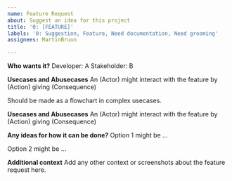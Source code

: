 ```yaml
---
name: Feature Request
about: Suggest an idea for this project
title: '0: [FEATURE]'
labels: '0: Suggestion, Feature, Need documentation, Need grooming'
assignees: MartinBruun

---
```


**Who wants it?**
Developer: A
Stakeholder: B

**Usecases and Abusecases**
An (Actor) might interact with the feature by (Action) giving (Consequence)

Should be made as a flowchart in complex usecases.

**Usecases and Abusecases**
An (Actor) might interact with the feature by (Action) giving (Consequence)

**Any ideas for how it can be done?**
Option 1 might be ...

Option 2 might be ...

**Additional context**
Add any other context or screenshots about the feature request here.
